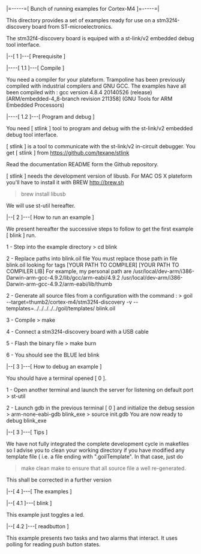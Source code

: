 |=-----=[ Bunch of running examples for Cortex-M4 ]=-----=|

This directory provides a set of examples ready for use on a 
stm32f4-discovery board from ST-microelectronics.

The stm32f4-discovery board is equiped with a st-link/v2 embedded debug tool interface.

|--[ 1 ]---[ Prerequisite ]

|----[ 1.1 ]---[ Compile ]

You need a compiler for your plateform.
Trampoline has been previously compiled with industrial compilers and GNU GCC.
The examples have all been compiled with :
gcc version 4.8.4 20140526 (release) [ARM/embedded-4_8-branch revision 211358] (GNU Tools for ARM Embedded Processors)

|----[ 1.2 ]---[ Program and debug ]
 
You need [ stlink ] tool to program and debug with the st-link/v2 embedded debug tool interface.

[ stlink ] is a tool to communicate with the st-link/v2 in-circuit debugger.
You get [ stlink ] from 
https://github.com/texane/stlink

Read the documentation README form the Github repository.

[ stlink ] needs the development version of libusb.
For MAC OS X plateform you'll have to install it with BREW
http://brew.sh

> brew install libusb

We will use st-util hereafter.

|--[ 2 ]---[ How to run an example ]

We present hereafter the successive steps to follow to get the first example [ blink ] run.

1 - Step into the example directory
    > cd blink 

2 - Replace paths into blink.oil file
   You must replace those path in file blink.oil looking for tags
    [YOUR PATH TO COMPILER]
    [YOUR PATH TO COMPILER LIB]
    For example, my personal path are 
    /usr/local/dev-arm/i386-Darwin-arm-gcc-4.9.2/lib/gcc/arm-eabi/4.9.2
    /usr/local/dev-arm/i386-Darwin-arm-gcc-4.9.2/arm-eabi/lib/thumb
 
2 - Generate all source files from a configuration with the command :
    > goil --target=thumb2/cortex-m4/stm32f4-discovery -v --templates=../../../../../goil/templates/ blink.oil

3 - Compile
    > make

4 - Connect a stm32f4-discovery board with a USB cable

5 - Flash the binary file
    > make burn 

6 - You should see the BLUE led blink 

|--[ 3 ]---[ How to debug an example ]

You should have a terminal opened [ 0 ].

1 - Open another terminal and launch the server for listening on default port 
    > st-util
    
2 - Launch gdb in the previous terminal [ 0 ] and initialize the debug session
    > arm-none-eabi-gdb blink_exe
    > source init.gdb
You are now ready to debug blink_exe

|--[ 3 ]---[ Tips ]

We have not fully integrated the complete development cycle in makefiles so I advise you to clean your working directory 
if you have modified any template file ( i.e. a file ending with ".goilTemplate".
In that case, just do
> make clean
> make
to ensure that all source file a well re-generated.

This shall be corrected in a further version

|--[ 4 ]---[ The examples ]

|--[ 4.1 ]---[ blink ]

This example just toggles a led.

|--[ 4.2 ]---[ readbutton ]

This example presents two tasks and two alarms that interact.
It uses polling for reading push button states.

